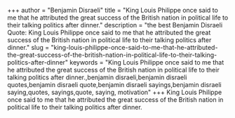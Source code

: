 +++
author = "Benjamin Disraeli"
title = "King Louis Philippe once said to me that he attributed the great success of the British nation in political life to their talking politics after dinner."
description = "the best Benjamin Disraeli Quote: King Louis Philippe once said to me that he attributed the great success of the British nation in political life to their talking politics after dinner."
slug = "king-louis-philippe-once-said-to-me-that-he-attributed-the-great-success-of-the-british-nation-in-political-life-to-their-talking-politics-after-dinner"
keywords = "King Louis Philippe once said to me that he attributed the great success of the British nation in political life to their talking politics after dinner.,benjamin disraeli,benjamin disraeli quotes,benjamin disraeli quote,benjamin disraeli sayings,benjamin disraeli saying,quotes, sayings,quote, saying, motivation"
+++
King Louis Philippe once said to me that he attributed the great success of the British nation in political life to their talking politics after dinner.
